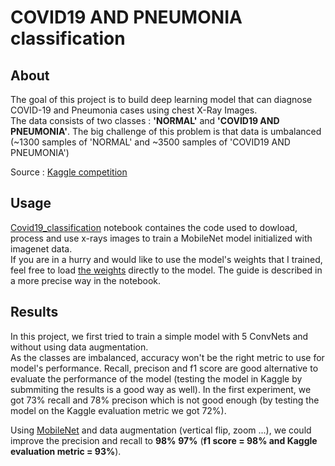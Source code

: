 # COVID19 AND PNEUMONIA classification

## About

The goal of this project is to build deep learning model that can diagnose COVID-19 and Pneumonia cases using chest X-Ray Images.  
The data consists of two classes : **'NORMAL'** and **'COVID19 AND PNEUMONIA'**. The big challenge of this problem is that data is umbalanced (~1300 samples of 'NORMAL' and ~3500 samples of 'COVID19 AND PNEUMONIA')

Source : [Kaggle competition](https://www.kaggle.com/c/deep-learning-competition-cs-2020) 

## Usage

[Covid19_classification](https://github.com/Altimis/COVID19-AND-PNEUMONIA-CLASSIFICATION/blob/master/Covid19_classification.ipynb) notebook containes the code used to dowload, process and use x-rays images to train a MobileNet model initialized with imagenet data.  
If you are in a hurry and would like to use the model's weights that I trained, feel free to load [the weights](https://github.com/Altimis/COVID19-AND-PNEUMONIA-CLASSIFICATION/blob/master/best_weights.hdf5) directly to the model. The guide is described in a more precise way in the notebook. 

## Results

In this project, we first tried to train a simple model with 5 ConvNets and without using data augmentation.  
As the classes are imbalanced, accuracy won't be the right metric to use for model's performance. Recall, precison and f1 score are good alternative to evaluate the performance of the model (testing the model in Kaggle by submmiting the results is a good way as well). In the first experiment, we got 73% recall and 78% precison which is not good enough (by testing the model on the Kaggle evaluation metric we got 72%).  
  
  Using [MobileNet](https://keras.io/api/applications/mobilenet/) and data augmentation (vertical flip, zoom ...), we could improve the precision and recall to **98%** **97%** (**f1 score = 98% and Kaggle evaluation metric = 93%**).
